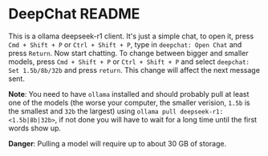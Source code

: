 # DeepChat README

This is a ollama deepseek-r1 client. It's just a simple chat, to open it, press `Cmd + Shift + P` or `Ctrl + Shift + P`, type in `deepchat: Open Chat` and press `Return`. Now start chatting.
To change between bigger and smaller models, press `Cmd + Shift + P` or `Ctrl + Shift + P` and select `deepchat: Set 1.5b/8b/32b` and press `return`. This change will affect the next message sent.

**Note**: You need to have `ollama` installed and should probably pull at least one of the models (the worse your computer, the smaller verision, `1.5b` is the smallest and `32b` the largest) using `ollama pull deepseek-r1:<1.5b|8b|32b>`, if not done you will have to wait for a long time until the first words show up.

**Danger**: Pulling a model will require up to about 30 GB of storage.
